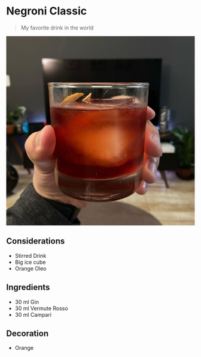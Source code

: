 # Negroni Classic

> My favorite drink in the world

<div align=>
	<img align="center" width="600px" src="/assets/img/negroni-classic.jpg">
</div> 

## Considerations

* Stirred Drink
* Big ice cube
* Orange Oleo

## Ingredients

* 30 ml Gin
* 30 ml Vermute Rosso
* 30 ml Campari

## Decoration

* Orange